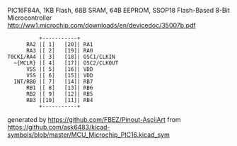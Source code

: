 PIC16F84A, 1KB Flash, 68B SRAM, 64B EEPROM, SSOP18
Flash-Based 8-Bit Microcontroller
http://ww1.microchip.com/downloads/en/devicedoc/35007b.pdf


	          +-----------+
	      RA2 |[ 1]   [20]| RA1
	      RA3 |[ 2]   [19]| RA0
	T0CKI/RA4 |[ 3]   [18]| OSC1/CLKIN
	  ~{MCLR} |[ 4]   [17]| OSC2/CLKOUT
	      VSS |[ 5]   [16]| VDD
	      VSS |[ 6]   [15]| VDD
	  INT/RB0 |[ 7]   [14]| RB7
	      RB1 |[ 8]   [13]| RB6
	      RB2 |[ 9]   [12]| RB5
	      RB3 |[10]   [11]| RB4
	          +-----------+


generated by https://github.com/FBEZ/Pinout-AsciiArt from https://github.com/ask6483/kicad-symbols/blob/master/MCU_Microchip_PIC16.kicad_sym